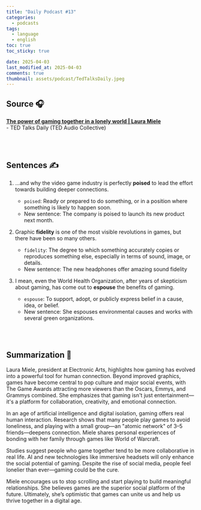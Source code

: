 ```yaml
---
title: "Daily Podcast #13"
categories:
  - podcasts
tags:
  - language
  - english
toc: true
toc_sticky: true

date: 2025-04-03
last_modified_at: 2025-04-03
comments: true
thumbnail: assets/podcast/TedTalksDaily.jpeg
---
```


## Source 🎧
[**The power of gaming together in a lonely world | Laura Miele**](https://podcasts.apple.com/kr/podcast/ted-talks-daily/id160904630?i=1000701916965)  <br>
 \- TED Talks Daily (TED Audio Collective)

<br><br>

## Sentences ✍️

1. ...and why the video game industry is perfectly **poised** to lead the effort towards building deeper connections.
   - `poised`: Ready or prepared to do something, or in a position where something is likely to happen soon.
   - New sentence: The company is poised to launch its new product next month.

 
2. Graphic **fidelity** is one of the most visible revolutions in games, but there have been so many others.
    - `fidelity`: The degree to which something accurately copies or reproduces something else, especially in terms of sound, image, or details.
    - New sentence: The new headphones offer amazing sound fidelity

 
3. I mean, even the World Health Organization, after years of skepticism about gaming, has come out to **espouse** the benefits of gaming.
    - `espouse`: To support, adopt, or publicly express belief in a cause, idea, or belief.
    - New sentence: She espouses environmental causes and works with several green organizations.
 
<br><br>

## Summarization 👀
Laura Miele, president at Electronic Arts, highlights how gaming has evolved into a powerful tool for human connection. Beyond improved graphics, games have become central to pop culture and major social events, with The Game Awards attracting more viewers than the Oscars, Emmys, and Grammys combined. She emphasizes that gaming isn't just entertainment—it's a platform for collaboration, creativity, and emotional connection.

In an age of artificial intelligence and digital isolation, gaming offers real human interaction. Research shows that many people play games to avoid loneliness, and playing with a small group—an "atomic network" of 3–5 friends—deepens connection. Miele shares personal experiences of bonding with her family through games like World of Warcraft.

Studies suggest people who game together tend to be more collaborative in real life. AI and new technologies like immersive headsets will only enhance the social potential of gaming. Despite the rise of social media, people feel lonelier than ever—gaming could be the cure.

Miele encourages us to stop scrolling and start playing to build meaningful relationships. She believes games are the superior social platform of the future. Ultimately, she’s optimistic that games can unite us and help us thrive together in a digital age.
<br><br>